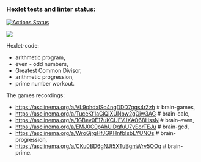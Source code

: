 ### Hexlet tests and linter status:

[![Actions Status](https://github.com/LeonidBabkin/python-project-49/workflows/hexlet-check/badge.svg)](https://github.com/LeonidBabkin/python-project-49/actions)

<a href="https://codeclimate.com/github/LeonidBabkin/python-project-1/maintainability"><img src="https://api.codeclimate.com/v1/badges/34ac78ff32e49322d3d3/maintainability" /></a>

Hexlet-code:

- arithmetic program,
- even - odd numbers,
- Greatest Common Divisor,
- arithmetic progression,
- prime number workout.

The games recordings:

- https://asciinema.org/a/VL9phdxISo4ngDDD7ggs4rZzh  # brain-games,
- https://asciinema.org/a/TuceKf1aCiQiXUNbw2gOjw3AG  # brain-calc,
- https://asciinema.org/a/1GBev0E17uKCUEVJXAO68HssN  # brain-even,
- https://asciinema.org/a/EMJ0C0pAhUiDqfuU7yEorTEJu  # brain-gcd,
- https://asciinema.org/a/WroGjrgHfJGKHnfbIsbLYUNOs  # brain-progression,
- https://asciinema.org/a/CKu0BD6gNJt5XTuBgmWrv5OOq  # brain-prime.
